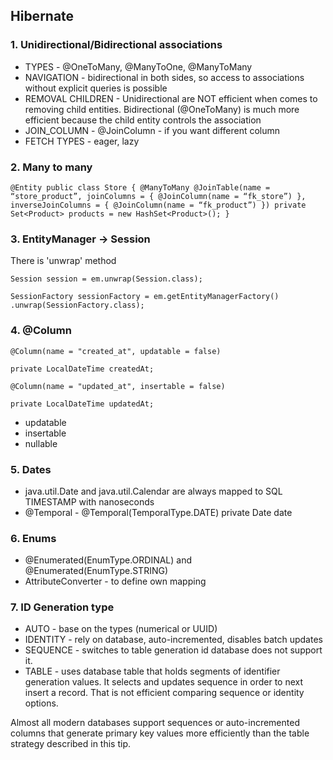 ## Hibernate

### 1. Unidirectional/Bidirectional associations 

- TYPES - @OneToMany, @ManyToOne, @ManyToMany
- NAVIGATION - bidirectional in both sides, so access to associations without explicit queries is possible
- REMOVAL CHILDREN - Unidirectional are NOT efficient when comes to removing child entities. Bidirectional (@OneToMany) is much more efficient because the child entity controls the association 
- JOIN_COLUMN - @JoinColumn - if you want different column
- FETCH TYPES - eager, lazy

### 2. Many to many

`@Entity
public class Store {
    @ManyToMany
    @JoinTable(name = “store_product”,
           joinColumns = { @JoinColumn(name = “fk_store”) },
           inverseJoinColumns = { @JoinColumn(name = “fk_product”) })
    private Set<Product> products = new HashSet<Product>();
}`

### 3. EntityManager -> Session

There is 'unwrap' method

`Session session = em.unwrap(Session.class);`

`SessionFactory sessionFactory = em.getEntityManagerFactory()
.unwrap(SessionFactory.class);`

### 4. @Column

`@Column(name = "created_at", updatable = false) `

`private LocalDateTime createdAt;`

`@Column(name = "updated_at", insertable = false)`

`private LocalDateTime updatedAt;`

- updatable
- insertable
- nullable

### 5. Dates

- java.util.Date and java.util.Calendar are always mapped to SQL TIMESTAMP with nanoseconds
- @Temporal - @Temporal(TemporalType.DATE) private Date date

### 6. Enums

- @Enumerated(EnumType.ORDINAL) and @Enumerated(EnumType.STRING)
- AttributeConverter - to define own mapping

### 7. ID Generation type

- AUTO - base on the types (numerical or UUID)
- IDENTITY - rely on database, auto-incremented, disables batch updates 
- SEQUENCE - switches to table generation id database does not support it. 
- TABLE - uses database table that holds segments of identifier generation values. It selects and updates sequence in order to next insert a record. That is not efficient comparing sequence or identity options.

Almost all modern databases support sequences or auto-incremented columns that generate
primary key values more efficiently than the table strategy described in this tip.